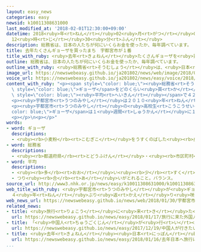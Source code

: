 ```yaml
---
layout: easy_news
categories: easy
newsid: k10011308631000
last_modified_at: '2018-02-01T12:30:00+09:00'
datetime: 2018<ruby>年<rt>ねん</rt></ruby>02<ruby>月<rt>がつ</rt></ruby>01<ruby>日<rt>にち</rt></ruby>
  12<ruby>時<rt>じ</rt></ruby>30<ruby>分<rt>ふん</rt></ruby>
description: 総務省は、日本の人たちが何にいくらお金を使ったか、毎年調べています。
title: 去年たくさんギョーザを買ったまち　宇都宮市が１番
title_with_ruby: <ruby>去年<rt>きょねん</rt></ruby>たくさんギョーザを<ruby>買<rt>か</rt></ruby>ったまち　<ruby>宇都宮市<rt>うつのみやし</rt></ruby>が１<ruby>番<rt>ばん</rt></ruby>
outline: 総務省は、日本の人たちが何にいくらお金を使ったか、毎年調べています。
outline_with_ruby: <ruby>総務省<rt>そうむしょう</rt></ruby>は、<ruby>日本<rt>にっぽん</rt></ruby>の<ruby>人<rt>ひと</rt></ruby>たちが<ruby>何<rt>なに</rt></ruby>にいくらお<ruby>金<rt>かね</rt></ruby>を<ruby>使<rt>つか</rt></ruby>ったか、<ruby>毎年<rt>まいとし</rt></ruby><ruby>調<rt>しら</rt></ruby>べています。
image_url: https://newswebeasy.github.io/ja201802/news/web/image/2018/01/30/K10011308631_1801301828_1801301831_01_03.jpg
voice_url: https://newswebeasy.github.io/ja201802/news/easy/voice/2018/02/01/k10011308631000.mp3
content_with_ruby: "<p><span style=\"color: blue;\"><ruby>総務省<rt>そうむしょう</rt></ruby></span>は、<ruby>日本<rt>にっぽん</rt></ruby>の<ruby>人<rt>ひと</rt></ruby>たちが<ruby>何<rt>なに</rt></ruby>にいくらお<ruby>金<rt>かね</rt></ruby>を<ruby>使<rt>つか</rt></ruby>ったか、<ruby>毎年<rt>まいとし</rt></ruby><ruby>調<rt>しら</rt></ruby>べています。この<ruby>中<rt>なか</rt></ruby>で<span\
  \ style=\"color: blue;\">ギョーザ</span>をどのくらい<ruby>買<rt>か</rt></ruby>ったか<ruby>聞<rt>き</rt></ruby>くと、<ruby>去年<rt>きょねん</rt></ruby>は、１つの<ruby>家族<rt>かぞく</rt></ruby>が<span\
  \ style=\"color: blue;\"><ruby>平均<rt>へいきん</rt></ruby></span>で４２５８<ruby>円<rt>えん</rt></ruby><ruby>買<rt>か</rt></ruby>った<ruby>栃木県<rt>とちぎけん</rt></ruby><ruby>宇都宮市<rt>うつのみやし</rt></ruby>が<ruby>日本<rt>にっぽん</rt></ruby>で１<ruby>番<rt>ばん</rt></ruby>になりました。おととしまで３<ruby>年<rt>ねん</rt></ruby><ruby>続<rt>つづ</rt></ruby>けて１<ruby>番<rt>ばん</rt></ruby>だった<ruby>静岡県<rt>しずおかけん</rt></ruby><ruby>浜松市<rt>はままつし</rt></ruby>は３５８２<ruby>円<rt>えん</rt></ruby>で２<ruby>番<rt>ばん</rt></ruby>でした。</p>\n\
  <p><ruby>宇都宮市<rt>うつのみやし</rt></ruby>は２０１０<ruby>年<rt>ねん</rt></ruby>まで１５<ruby>年<rt>ねん</rt></ruby><ruby>続<rt>つづ</rt></ruby>けて１<ruby>番<rt>ばん</rt></ruby>でしたが、そのあと２０１３<ruby>年<rt>ねん</rt></ruby><ruby>以外<rt>いがい</rt></ruby>は<ruby>浜松市<rt>はままつし</rt></ruby>がずっと１<ruby>番<rt>ばん</rt></ruby>でした。</p>\n\
  <p><ruby>宇都宮市<rt>うつのみやし</rt></ruby>の<ruby>高校生<rt>こうこうせい</rt></ruby>は「<span style=\"\
  color: blue;\">ギョーザ</span>は１<ruby>週間<rt>しゅうかん</rt></ruby>に１<ruby>回<rt>かい</rt></ruby>ぐらい<ruby>家<rt>いえ</rt></ruby>で<ruby>食<rt>た</rt></ruby>べます。これからも<ruby>食<rt>た</rt></ruby>べ<ruby>続<rt>つづ</rt></ruby>けたいです」と<ruby>話<rt>はな</rt></ruby>していました。</p>\n\
  <p></p>\n<p></p>"
words:
- word: ギョーザ
  descriptions:
  - <ruby><rb>小麦粉</rb><rt>こむぎこ</rt></ruby>をうすくのばした<ruby><rb>皮</rb><rt>かわ</rt></ruby>で<ruby><rb>豚肉</rb><rt>ぶたにく</rt></ruby>や<ruby><rb>野菜</rb><rt>やさい</rt></ruby>などをつつみ、<ruby><rb>焼</rb><rt>や</rt></ruby>いたり、むしたり、ゆでたりした<ruby><rb>中華料理</rb><rt>ちゅうかりょうり</rt></ruby>。
- word: 総務省
  descriptions:
  - <ruby><rb>都道府県</rb><rt>とどうふけん</rt></ruby>・<ruby><rb>市区町村</rb><rt>しくちょうそん</rt></ruby>などの<ruby><rb>地方自治体</rb><rt>ちほうじちたい</rt></ruby>や<ruby><rb>選挙</rb><rt>せんきょ</rt></ruby>の<ruby><rb>世話</rb><rt>せわ</rt></ruby>、<ruby><rb>郵便</rb><rt>ゆうびん</rt></ruby>・<ruby><rb>郵便貯金</rb><rt>ゆうびんちょきん</rt></ruby>・<ruby><rb>簡易保険</rb><rt>かんいほけん</rt></ruby>・<ruby><rb>電気通信</rb><rt>でんきつうしん</rt></ruby>などについての<ruby><rb>仕事</rb><rt>しごと</rt></ruby>をする、<ruby><rb>国</rb><rt>くに</rt></ruby>の<ruby><rb>役所</rb><rt>やくしょ</rt></ruby>。
- word: 平均
  descriptions:
  - <ruby><rb>多</rb><rt>おお</rt></ruby>い<ruby><rb>少</rb><rt>すく</rt></ruby>ないや<ruby><rb>高</rb><rt>たか</rt></ruby>い<ruby><rb>低</rb><rt>ひく</rt></ruby>いなどがないように、ならすこと。
  - つり<ruby><rb>合</rb><rt>あ</rt></ruby>いがとれること。バランス。
source_url: http://www3.nhk.or.jp/news/easy/k10011308631000/k10011308631000.html
web_title_with_ruby: <ruby>宇都宮市<rt>うつのみやし</rt></ruby>が<ruby>ギョーザ<rt>ぎょーざ</rt></ruby><ruby>購入額<rt>こうにゅうがく</rt></ruby><ruby>日本一<rt>にっぽんいち</rt></ruby>に
  ４<ruby>年<rt>ねん</rt></ruby>ぶり<ruby>返<rt>かえ</rt></ruby>り<ruby>咲<rt>ざ</rt></ruby>く
web_news_url: https://newswebeasy.github.io/news/web/2018/01/30/宇都宮市がギョーザ購入額日本一に-4年ぶり返り咲く
related_news:
- title: <ruby>旅行<rt>りょこう</rt></ruby>に<ruby>来<rt>き</rt></ruby>た<ruby>外国人<rt>がいこくじん</rt></ruby>が<ruby>使<rt>つか</rt></ruby>ったお<ruby>金<rt>かね</rt></ruby>　<ruby>初<rt>はじ</rt></ruby>めて４<ruby>兆<rt>ちょう</rt></ruby><ruby>円<rt>えん</rt></ruby><ruby>以上<rt>いじょう</rt></ruby>になる
  url: https://newswebeasy.github.io/news/easy/2018/01/17/旅行に来た外国人が使ったお金-初めて4兆円以上になる
- title: 「<ruby>中国人<rt>ちゅうごくじん</rt></ruby>が<ruby>行<rt>い</rt></ruby>きたい<ruby>国<rt>くに</rt></ruby>」で<ruby>日本<rt>にっぽん</rt></ruby>が<ruby>初<rt>はじ</rt></ruby>めて１<ruby>番<rt>ばん</rt></ruby>になる
  url: https://newswebeasy.github.io/news/easy/2017/12/19/中国人が行きたい国で日本が初めて1番になる
- title: <ruby>去年<rt>きょねん</rt></ruby><ruby>日本<rt>にっぽん</rt></ruby>へ<ruby>旅行<rt>りょこう</rt></ruby>に<ruby>来<rt>き</rt></ruby>た<ruby>外国人<rt>がいこくじん</rt></ruby>はいちばん<ruby>多<rt>おお</rt></ruby>い２８６９<ruby>万<rt>まん</rt></ruby><ruby>人<rt>にん</rt></ruby>
  url: https://newswebeasy.github.io/news/easy/2018/01/16/去年日本へ旅行に来た外国人はいちばん多い2869万人
...
```


